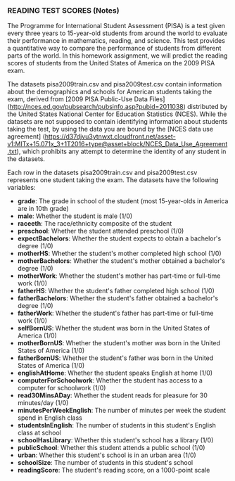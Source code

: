 ### READING TEST SCORES (Notes)

The Programme for International Student Assessment (PISA) is a test given every three years to 15-year-old students from around the world to evaluate their performance in mathematics, reading, and science. This test provides a quantitative way to compare the performance of students from different parts of the world. In this homework assignment, we will predict the reading scores of students from the United States of America on the 2009 PISA exam.

The datasets pisa2009train.csv and pisa2009test.csv contain information about the demographics and schools for American students taking the exam, derived from [2009 PISA Public-Use Data Files] (http://nces.ed.gov/pubsearch/pubsinfo.asp?pubid=2011038) distributed by the United States National Center for Education Statistics (NCES). While the datasets are not supposed to contain identifying information about students taking the test, by using the data you are bound by the [NCES data use agreement] (https://d37djvu3ytnwxt.cloudfront.net/asset-v1:MITx+15.071x_3+1T2016+type@asset+block/NCES_Data_Use_Agreement.txt), which prohibits any attempt to determine the identity of any student in the datasets.

Each row in the datasets pisa2009train.csv and pisa2009test.csv represents one student taking the exam. The datasets have the following variables:

- **grade**: The grade in school of the student (most 15-year-olds in America are in 10th grade)
- **male**: Whether the student is male (1/0)
- **raceeth**: The race/ethnicity composite of the student
- **preschool**: Whether the student attended preschool (1/0)
- **expectBachelors**: Whether the student expects to obtain a bachelor's degree (1/0)
- **motherHS**: Whether the student's mother completed high school (1/0)
- **motherBachelors**: Whether the student's mother obtained a bachelor's degree (1/0)
- **motherWork**: Whether the student's mother has part-time or full-time work (1/0)
- **fatherHS**: Whether the student's father completed high school (1/0)
- **fatherBachelors**: Whether the student's father obtained a bachelor's degree (1/0)
- **fatherWork**: Whether the student's father has part-time or full-time work (1/0)
- **selfBornUS**: Whether the student was born in the United States of America (1/0)
- **motherBornUS**: Whether the student's mother was born in the United States of America (1/0)
- **fatherBornUS**: Whether the student's father was born in the United States of America (1/0)
- **englishAtHome**: Whether the student speaks English at home (1/0)
- **computerForSchoolwork**: Whether the student has access to a computer for schoolwork (1/0)
- **read30MinsADay**: Whether the student reads for pleasure for 30 minutes/day (1/0)
- **minutesPerWeekEnglish**: The number of minutes per week the student spend in English class
- **studentsInEnglish**: The number of students in this student's English class at school
- **schoolHasLibrary**: Whether this student's school has a library (1/0)
- **publicSchool**: Whether this student attends a public school (1/0)
- **urban**: Whether this student's school is in an urban area (1/0)
- **schoolSize**: The number of students in this student's school
- **readingScore**: The student's reading score, on a 1000-point scale
